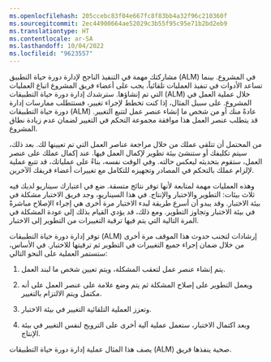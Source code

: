 ```yaml
---
ms.openlocfilehash: 205ccebc83f04e667fc8f83bb4a32f96c210360f
ms.sourcegitcommit: 2ec44900664ae52029c3b55f95c95e71b2bd2eb9
ms.translationtype: HT
ms.contentlocale: ar-SA
ms.lasthandoff: 10/04/2022
ms.locfileid: "9623557"
---
```

مشاركتك مهمة في التنفيذ الناجح لإدارة دورة حياة التطبيق (ALM) في المشروع. بينما تساعد الأدوات في تنفيذ العمليات تلقائياً، يجب على أعضاء فريق المشروع اتباع العمليات التي تم إنشاؤها. سترشدك إدارة دورة حياة التطبيقات (ALM) خلال عملية العمل في المشروع. على سبيل المثال، إذا كنت تخطط لإجراء تغيير، فستتطلب ممارسات إدارة دورة حياة التطبيقات (ALM) عادةً منك أو من شخص ما إنشاء عنصر عمل لتتبع التغيير. قد يتطلب عنصر العمل هذا موافقة مجموعة التحكم في التغيير لضمان عدم زيادة نطاق المشروع.

من المحتمل أن تتلقى عملك من خلال مراجعة عناصر العمل التي تم تعيينها لك. بعد ذلك، سيتم تكليفك أو ستنشئ بيئة تطوير لإكمال العمل فيها. عند إكمال عملك على عنصر العمل، ستقوم بتحديثه ليعكس حالته. وفي الوقت نفسه، بناءً على عملياتك، قد تتبع عملية لإلزام عملك بالتحكم في المصادر وتجهيزه للتكامل مع تغييرات أعضاء فريقك الآخرين.

وهذه العمليات مهمة لمتابعة لأنها توفر نتائج متسقة. ضع في اعتبارك سيناريو لديك فيه ثلاث بيئات: التطوير والاختبار والإنتاج. في هذا السيناريو، وجد فريق الاختبار مشكلة في بيئة الاختبار. وقد يبدو أن أسرع طريقة لبدء الاختبار مرة أخرى هي إجراء الإصلاح مباشرةً في بيئة الاختبار وتجاوز التطوير. ومع ذلك، قد يؤدي القيام بذلك إلى عودة المشكلة في المرة التالية التي يتم فيها ترقية التغييرات من التطوير إلى الاختبار. 

توفر إدارة دورة حياة التطبيقات (ALM) إرشادات لتجنب حدوث هذا الموقف مرة أخرى من خلال ضمان إجراء جميع التغييرات في التطوير ثم ترقيتها للاختبار. في الأساس، ستستمر العملية على النحو التالي:

1. يتم إنشاء عنصر عمل لتعقب المشكلة، ويتم تعيين شخص ما لبند العمل. 

2. ويعمل التطوير على إصلاح المشكلة ثم يتم وضع علامة على عنصر العمل على أنه مكتمل ويتم الالتزام بالتغيير. 

3. وتعزز العملية التلقائية التغيير في بيئة الاختبار. 

4. وبعد اكتمال الاختبار، ستعمل عملية آلية أخرى على الترويج لنفس التغيير في بيئة الإنتاج. 

يصف هذا المثال عملية إدارة دورة حياة التطبيقات (ALM) صحية ينفذها فريق.
